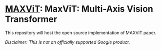 # [MAXViT](https://arxiv.org/abs/2204.01697): MaxViT: Multi-Axis Vision Transformer

This repository will host the open source implementation of MAXViT paper.


*Disclaimer: This is not an officially supported Google product.*
